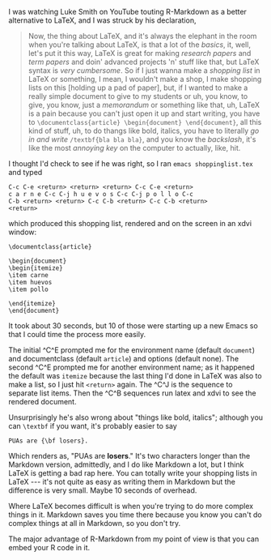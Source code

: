 I was watching Luke Smith on YouTube touting R-Markdown as a better
alternative to LaTeX, and I was struck by his declaration,

> Now, the thing about LaTeX, and it's always the elephant in the room
  when you're talking about LaTeX, is that a lot of the *basics*, it,
  well, let's put it this way, LaTeX is great for making *research
  papers* and *term papers* and doin' advanced projects 'n' stuff like
  that, but LaTeX syntax is *very cumbersome*.  So if I just wanna
  make a *shopping list* in LaTeX or something, I mean, I wouldn't
  make a shop, I make shopping lists on this [holding up a pad of
  paper], but, if I wanted to make a really simple document to give to
  my students or uh, you know, to give, you know, just a *memorandum*
  or something like that, uh, LaTeX is a pain because you can't just
  open it up and start writing, you have to `\documentclass{article}
  \begin{document} \end{document}`, all this kind of stuff, uh, to do
  thangs like bold, italics, you have to literally *go in and write*
  `/textbf{bla bla bla}`, and you know the *backslash*, it's like the
  most *annoying key* on the computer to actually, like, hit.

I thought I'd check to see if he was right, so I ran `emacs
shoppinglist.tex` and typed

    C-c C-e <return> <return> <return> C-c C-e <return>
    c a r n e C-c C-j h u e v o s C-c C-j p o l l o C-c
    C-b <return> <return> C-c C-b <return> C-c C-b <return>
    <return>

which produced this shopping list, rendered and on the screen in an
xdvi window:

    \documentclass{article}

    \begin{document}
    \begin{itemize}
    \item carne
    \item huevos
    \item pollo

    \end{itemize}
    \end{document}

It took about 30 seconds, but 10 of those were starting up a new Emacs
so that I could time the process more easily.

The initial ^C^E prompted me for the environment name (default
`document`) and documentclass (default `article`) and options (default
none).  The second ^C^E prompted me for another environment name; as
it happened the default was `itemize` because the last thing I'd done
in LaTeX was also to make a list, so I just hit `<return>` again.  The
^C^J is the sequence to separate list items.  Then the ^C^B sequences
run latex and xdvi to see the rendered document.

Unsurprisingly he's also wrong about "things like bold, italics";
although you can `\textbf` if you want, it's probably easier to say

    PUAs are {\bf losers}.

Which renders as, "PUAs are **losers**."  It's two characters longer
than the Markdown version, admittedly, and I do like Markdown a lot,
but I think LaTeX is getting a bad rap here.  You can totally write
your shopping lists in LaTeX --- it's not quite as easy as writing
them in Markdown but the difference is very small.  Maybe 10 seconds
of overhead.

Where LaTeX becomes difficult is when you're trying to do more complex
things in it.  Markdown saves you time there because you know you
can't do complex things at all in Markdown, so you don't try.

The major advantage of R-Markdown from my point of view is that you
can embed your R code in it.
